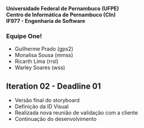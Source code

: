 **Universidade Federal de Pernambuco (UFPE)**  
**Centro de Informática de Pernambuco (CIn)**    
**IF977 - Engenharia de Software**    

### Equipe One!
- Guilherme Prado (gps2)
- Monalisa Sousa (mmss)
- Ricarth Lima (rrsl)
- Warley Soares (wss)

## Iteration 02 - Deadline 01

- Versão final do storyboard
- Definição da ID Visual
- Realizada nova reunião de validação com a cliente
- Continuação do desenvolvimento
